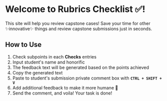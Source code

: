 # Welcome to Rubrics Checklist ✅!

This site will help you review capstone cases! Save your time for other ✨innovative✨ things 
and review capstone submissions just in seconds.

## How to Use

1. Check subpoints in each **Checks** entries
1. Input student's name and honorific
1. The feedback text will be generated based on the points achieved
1. Copy the generated text
1. Paste to student's submission private comment box with **`CTRL + SHIFT + V`**
1. Add additional feedback to make it more humane 🙂
1. Send the comment, and voila! Your task is done!
